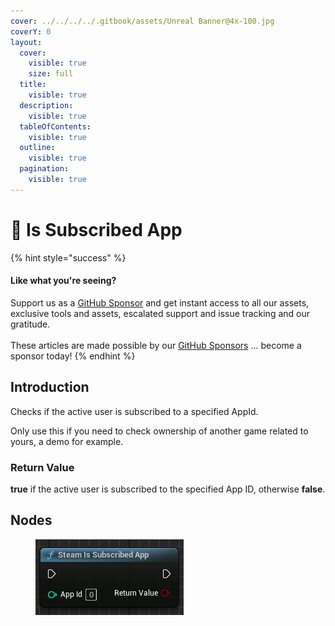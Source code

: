 ```yaml
---
cover: ../../../../.gitbook/assets/Unreal Banner@4x-100.jpg
coverY: 0
layout:
  cover:
    visible: true
    size: full
  title:
    visible: true
  description:
    visible: true
  tableOfContents:
    visible: true
  outline:
    visible: true
  pagination:
    visible: true
---
```


# 🔵 Is Subscribed App

{% hint style="success" %}
#### Like what you're seeing?

Support us as a [GitHub Sponsor](../../../../become-a-sponsor/) and get instant access to all our assets, exclusive tools and assets, escalated support and issue tracking and our gratitude.\
\
These articles are made possible by our [GitHub Sponsors](../../../../become-a-sponsor/) ... become a sponsor today!
{% endhint %}

## Introduction

Checks if the active user is subscribed to a specified AppId.

Only use this if you need to check ownership of another game related to yours, a demo for example.

### Return Value

**true** if the active user is subscribed to the specified App ID, otherwise **false**.

## Nodes

<figure><img src="../../../../.gitbook/assets/image (8) (1) (1) (1) (1) (1) (1).png" alt=""><figcaption></figcaption></figure>
